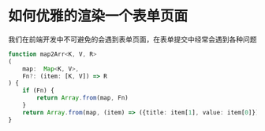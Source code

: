 # 如何优雅的渲染一个表单页面

我们在前端开发中不可避免的会遇到表单页面，在表单提交中经常会遇到各种问题



```typescript
function map2Arr<K, V, R>
(
    map:  Map<K, V>,
    Fn?: (item: [K, V]) => R
) {
    if (Fn) {
        return Array.from(map, Fn)
    }
    return Array.from(map, (item) => ({title: item[1], value: item[0]}))
}
```